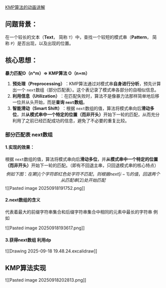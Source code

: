 [KMP算法的动画讲解](https://www.bilibili.com/video/BV1AY4y157yL/?spm_id_from=333.1007.top_right_bar_window_history.content.click&vd_source=d72d89f64e3acc7c73191e3aed96fb3a)

## 问题背景：
在一个较长的文本（**Text**， 简称 `T`）中，查找一个较短的模式串（**Pattern**， 简称 `P`）是否出现，以及出现的位置。
## 核心思想：

**暴力匹配O（n*m）=> KMP算法 O（n+m）**
1. ​**预处理（Preprocessing）​**​：KMP算法通过对模式串 ​**自身进行分析**，预先计算出一个 `next`数组（部分匹配表）。这个表记录了模式串各部分的自相似信息。
2. ​**利用信息（Utilization）​**​：在匹配失败时，算法不是像暴力法那样简单地后移一位并从头开始，而是**查询 `next`数组**。
3. ​**智能滑动（Smart Shift）​**​：根据 `next`数组的值，算法将模式串向后**滑动多位**，并**从模式串中一个特定的位置（而非开头）​**​ 开始下一轮的匹配，从而充分利用了之前已经匹配成功的信息，避免了不必要的重复比较。

### 部分匹配表 next数组
#### 1.实现的效果：
根据 `next`数组的值，算法将模式串向后**滑动多位**，并**从模式串中一个特定的位置（而非开头）​**​ 开始下一轮的匹配。（即有不回退主串，只回退模式串的核心特点）
$$
例如下图：在第[i]个字符即红色处字符不匹配，则根据next[i-1]的值，回退两个从匹配串[2]处开始匹配
$$
![[Pasted image 20250918191752.png]]
#### 2.next数组的含义
代表着最大的前缀字符串集合和后缀字符串集合中相同的元素中最长的字符串
例如

![[Pasted image 20250918193617.png]]
#### 3.获得next数组 利用dp

![[Drawing 2025-09-18 19.48.24.excalidraw]]

## KMP算法实现

![[Pasted image 20250918202813.png]]